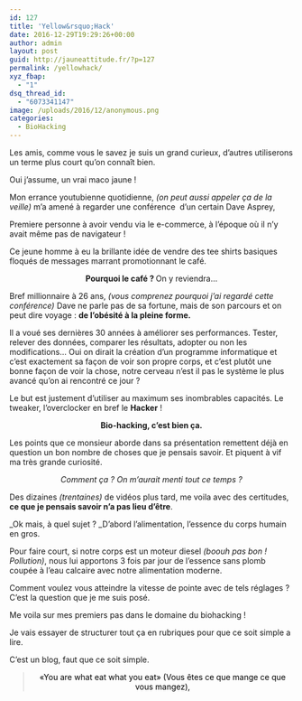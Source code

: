 ```yaml
---
id: 127
title: 'Yellow&rsquo;Hack'
date: 2016-12-29T19:29:26+00:00
author: admin
layout: post
guid: http://jauneattitude.fr/?p=127
permalink: /yellowhack/
xyz_fbap:
  - "1"
dsq_thread_id:
  - "6073341147"
image: /uploads/2016/12/anonymous.png
categories:
  - BioHacking
---
```

Les amis, comme vous le savez je suis un grand curieux, d&rsquo;autres utiliserons un terme plus court qu&rsquo;on connaît bien.
  
Oui j&rsquo;assume, un vrai maco jaune !
  
Mon errance youtubienne quotidienne, _(on peut aussi appeler ça de la veille)_ m&rsquo;a amené à regarder une conférence  d&rsquo;un certain Dave Asprey,
  

  
Premiere personne à avoir vendu via le e-commerce, à l&rsquo;époque où il n&rsquo;y avait même pas de navigateur !
  
Ce jeune homme à eu la brillante idée de vendre des tee shirts basiques floqués de messages marrant promotionnant le café.

<p style="text-align: center;">
  <strong>Pourquoi le café ? </strong>On y reviendra&#8230;
</p>

Bref millionnaire à 26 ans, _(vous comprenez pourquoi j&rsquo;ai regardé cette conférence)_ Dave ne parle pas de sa fortune, mais de son parcours et on peut dire voyage : **de l&rsquo;obésité à la pleine forme.**
  
Il a voué ses dernières 30 années à améliorer ses performances. Tester, relever des données, comparer les résultats, adopter ou non les modifications&#8230; Oui on dirait la création d&rsquo;un programme informatique et c&rsquo;est exactement sa façon de voir son propre corps, et c&rsquo;est plutôt une bonne façon de voir la chose, notre cerveau n&rsquo;est il pas le système le plus avancé qu&rsquo;on ai rencontré ce jour ?
  
Le but est justement d&rsquo;utiliser au maximum ses inombrables capacités. Le tweaker, l&rsquo;overclocker en bref le **Hacker** !

<p style="text-align: center;">
  <strong>Bio-hacking, c&rsquo;est bien ça.</strong>
</p>

Les points que ce monsieur aborde dans sa présentation remettent déjà en question un bon nombre de choses que je pensais savoir. Et piquent à vif ma très grande curiosité.

<p style="text-align: center;">
  <em>Comment ça ? On m&rsquo;aurait menti tout ce temps ?</em>
</p>

Des dizaines _(trentaines)_ de vidéos plus tard, me voila avec des certitudes, **ce que je pensais savoir n&rsquo;a pas lieu d&rsquo;être**.

_Ok mais, à quel sujet ? _D&rsquo;abord l&rsquo;alimentation, l&rsquo;essence du corps humain en gros.
  
Pour faire court, si notre corps est un moteur diesel _(boouh pas bon ! Pollution)_, nous lui apportons 3 fois par jour de l&rsquo;essence sans plomb coupée à l&rsquo;eau calcaire avec notre alimentation moderne.
  
Comment voulez vous atteindre la vitesse de pointe avec de tels réglages ? C&rsquo;est la question que je me suis posé.
  
Me voila sur mes premiers pas dans le domaine du biohacking !
  
Je vais essayer de structurer tout ça en rubriques pour que ce soit simple a lire.
  
C&rsquo;est un blog, faut que ce soit simple.

> <p style="text-align: center;">
>   <span style="color: #000000;">«You are what eat what you eat» (Vous êtes ce que mange ce que vous mangez),</span>
> </p>